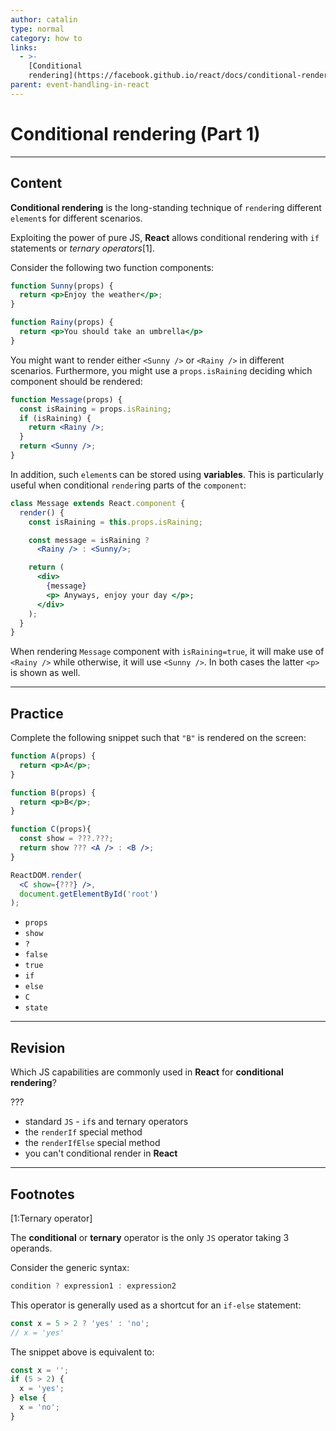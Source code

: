 ```yaml
---
author: catalin
type: normal
category: how to
links:
  - >-
    [Conditional
    rendering](https://facebook.github.io/react/docs/conditional-rendering.html){website}
parent: event-handling-in-react
---
```


# Conditional rendering (Part 1)


---

## Content

**Conditional rendering** is the long-standing technique of `render`ing different `element`s for different scenarios.

Exploiting the power of pure JS, **React** allows conditional rendering with `if` statements or *ternary operators*[1].

Consider the following two function components:

```jsx
function Sunny(props) {
  return <p>Enjoy the weather</p>;
}

function Rainy(props) {
  return <p>You should take an umbrella</p>
}
```

You might want to render either `<Sunny />` or `<Rainy />` in different scenarios. Furthermore, you might use a `props.isRaining` deciding which component should be rendered:

```jsx
function Message(props) {
  const isRaining = props.isRaining;
  if (isRaining) {
    return <Rainy />;
  }
  return <Sunny />;
}
```

In addition, such `element`s can be stored using **variables**. This is particularly useful when conditional `render`ing parts of the `component`:

```jsx
class Message extends React.component {
  render() {
    const isRaining = this.props.isRaining;

    const message = isRaining ?
      <Rainy /> : <Sunny/>;

    return (
      <div>
        {message}
        <p> Anyways, enjoy your day </p>;
      </div>
    );
  }
}
```

When rendering `Message` component with `isRaining=true`, it will make use of `<Rainy />` while otherwise, it will use `<Sunny />`. In both cases the latter `<p>` is shown as well.


---

## Practice

Complete the following snippet such that `"B"` is rendered on the screen:

```jsx
function A(props) {
  return <p>A</p>;
}

function B(props) {
  return <p>B</p>;
}

function C(props){
  const show = ???.???;
  return show ??? <A /> : <B />;
}

ReactDOM.render(
  <C show={???} />,
  document.getElementById('root')
);
```

* `props`
* `show`
* `?`
* `false`
* `true`
* `if`
* `else`
* `C`
* `state`


---

## Revision

Which JS capabilities are commonly used in **React** for **conditional rendering**?

???

* standard `JS` - `if`s and ternary operators
* the `renderIf` special method
* the `renderIfElse` special method
* you can't conditional render in **React**


---

## Footnotes

[1:Ternary operator]

The **conditional** or **ternary** operator is the only `JS` operator taking 3 operands.

Consider the generic syntax:

```javascript
condition ? expression1 : expression2
```

This operator is generally used as a shortcut for an `if-else` statement:

```js
const x = 5 > 2 ? 'yes' : 'no';
// x = 'yes'
```

The snippet above is equivalent to:

```js
const x = '';
if (5 > 2) {
  x = 'yes';
} else {
  x = 'no';
}
```
